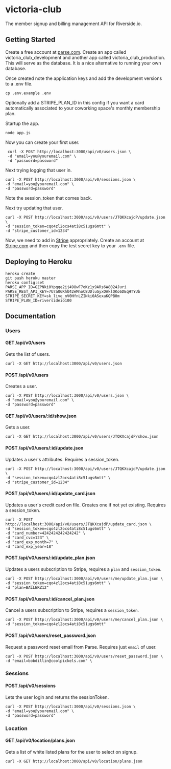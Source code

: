 # victoria-club

The member signup and billing management API for Riverside.io.

## Getting Started

Create a free account at [parse.com](http://parse.com). Create an app called victoria_club_development and another app called victoria_club_production. This will serve as the database. It is a nice alternative to running your own database.

Once created note the application keys and add the development versions to a .env file.

```
cp .env.example .env
```

Optionally add a STRIPE_PLAN_ID in this config if you want a card automatically associated to your coworking space's monthly membership plan.

Startup the app.

    node app.js

Now you can create your first user.

     curl -X POST http://localhost:3000/api/v0/users.json \
     -d "email=you@youremail.com" \
     -d "password=password"

Next trying logging that user in.

    curl -X POST http://localhost:3000/api/v0/sessions.json \
    -d "email=you@youremail.com" \
    -d "password=password"

Note the session_token that comes back.

Next try updating that user.

    curl -X POST http://localhost:3000/api/v0/users/JTQKXcajdP/update.json \
    -d "session_token=cqo4zl2ocs4ati8c51ugs6mtt" \
    -d "stripe_customer_id=1234"

Now, we need to add in [Stripe](http://stripe.com) appropriately. Create an account at [Stripe.com](http://stripe.com) and then copy the test secret key to your `.env` file.

## Deploying to Heroku

    heroku create
    git push heroku master
    heroku config:set PARSE_APP_ID=GZPNki0Ypqqe2ij498wF7oKz1x9ARs6W8024Juri PARSE_REST_API_KEY=7U7a06KhU42eMnoC8UDluGyxOAklQKo6DEqHTYUb STRIPE_SECRET_KEY=sk_live_nV0HfnLZINki0ASexaKQPB0m
    STRIPE_PLAN_ID=riversideio100

## Documentation

### Users

#### GET /api/v0/users

Gets the list of users.

    curl -X GET http://localhost:3000/api/v0/users.json

#### POST /api/v0/users

Creates a user.

    curl -X POST http://localhost:3000/api/v0/users.json \
    -d "email=you@youremail.com" \
    -d "password=password"

#### GET /api/v0/users/:id/show.json

Gets a user.

    curl -X GET http://localhost:3000/api/v0/users/JTQKXcajdP/show.json

#### POST /api/v0/users/:id/update.json

Updates a user's attributes. Requires a session_token.

    curl -X POST http://localhost:3000/api/v0/users/JTQKXcajdP/update.json \
    -d "session_token=cqo4zl2ocs4ati8c51ugs6mtt" \
    -d "stripe_customer_id=1234"

#### POST /api/v0/users/:id/update_card.json

Updates a user's credit card on file. Creates one if not yet existing. Requires a session_token.

    curl -X POST http://localhost:3000/api/v0/users/JTQKXcajdP/update_card.json \
    -d "session_token=cqo4zl2ocs4ati8c51ugs6mtt" \
    -d "card_number=4242424242424242" \
    -d "card_cvc=123" \
    -d "card_exp_month=7" \
    -d "card_exp_year=18"

#### POST /api/v0/users/:id/update_plan.json

Updates a users subscription to Stripe, requires a `plan` and `session_token`.

    curl -X POST http://localhost:3000/api/v0/users/me/update_plan.json \
    -d "session_token=cqo4zl2ocs4ati8c51ugs6mtt" \
    -d "plan=BALLERZ12"

#### POST /api/v0/users/:id/cancel_plan.json

Cancel a users subscription to Stripe, requires a `session_token`.

    curl -X POST http://localhost:3000/api/v0/users/me/cancel_plan.json \
    -d "session_token=cqo4zl2ocs4ati8c51ugs6mtt"

#### POST /api/v0/users/reset_password.json

Request a password reset email from Parse. Requires just `email` of user.

    curl -X POST http://localhost:3000/api/v0/users/reset_password.json \
    -d "email=bobdillin@coolpickels.com" \

### Sessions

#### POST /api/v0/sessions

Lets the user login and returns the sessionToken.

    curl -X POST http://localhost:3000/api/v0/sessions.json \
    -d "email=you@youremail.com" \
    -d "password=password"

### Location

#### GET /api/v0/location/plans.json

Gets a list of white listed plans for the user to select on signup.

    curl -X GET http://localhost:3000/api/v0/location/plans.json 
